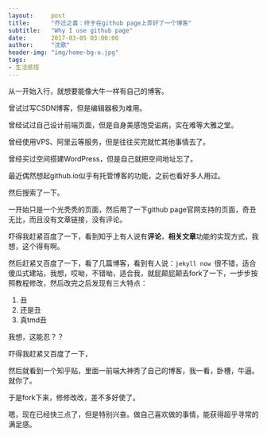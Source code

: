 ```yaml
---
layout:     post
title:      "乔迁之喜：终于在github page上弄好了一个博客"
subtitle:   "Why I use github page"
date:       2017-03-05 03:00:00
author:     "沈歌"
header-img: "img/home-bg-o.jpg"
tags:
- 生活感悟
---
```

  
  
  
从一开始入行，就想要能像大牛一样有自己的博客。

曾试过写CSDN博客，但是编辑器极为难用。

曾经试过自己设计前端页面，但是自身美感饱受诟病，实在难等大雅之堂。

曾经使用VPS、阿里云等服务，但是往往买完就忙其他事情去了。

曾经买过空间搭建WordPress，但是自己就把空间地址忘了。

最近偶然想起github.io似乎有托管博客的功能，之前也看好多人用过。

然后搜索了一下。

一开始只是一个光秃秃的页面，然后用了一下github page官网支持的页面，奇丑无比，而且没有文章链接，没有评论。

吓得我赶紧百度了一下，看到知乎上有人说有**评论**，**相关文章**功能的实现方式，我想，这个得有啊。

然后赶紧又百度了一下，看了几篇博客，看到有人说：`jekyll now `很不错，适合傻瓜式建站，我想，哎呦，不错呦，适合我，就屁颠屁颠去fork了一下，一步步按照教程修改，然后改完之后发现有三大特点：

1. 丑
2. 还是丑
3. 真tmd丑

我想，这能忍？？

吓得我赶紧又百度了一下，

然后就看到一个知乎贴，里面一前端大神秀了自己的博客，我一看，卧槽，牛逼。就你了。

于是fork下来，修修改改，差不多好使了。

嗯，现在已经快三点了，但是特别兴奋。做自己喜欢做的事情，能获得超乎寻常的满足感。


          
            


